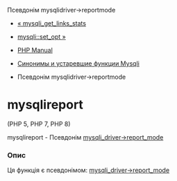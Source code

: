 Псевдонім mysqlidriver->reportmode

-   [« mysqli\_get\_links\_stats](function.mysqli-get-links-stats.html)
    
-   [mysqli::set\_opt »](function.mysqli-set-opt.html)
    
-   [PHP Manual](index.html)
    
-   [Синонимы и устаревшие функции Mysqli](ref.mysqli.html)
    
-   Псевдонім mysqlidriver->reportmode
    

# mysqlireport

(PHP 5, PHP 7, PHP 8)

mysqlireport - Псевдонім [mysqli\_driver->report\_mode](mysqli-driver.report-mode.html)

### Опис

Ця функція є псевдонімом: [mysqli\_driver->report\_mode](mysqli-driver.report-mode.html)